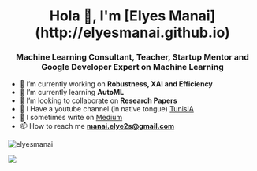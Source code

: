<h1 align="center">Hola 👋, I'm [Elyes Manai](http://elyesmanai.github.io)</h1>
<h3 align="center">Machine Learning Consultant, Teacher, Startup Mentor and Google Developer Expert on Machine Learning</h3>


- 🔭 I’m currently working on **Robustness, XAI and Efficiency**
- 🌱 I’m currently learning **AutoML**
- 👯 I’m looking to collaborate on **Research Papers**
- 🎥 I Have a youtube channel (in native tongue) [TunisIA](https://www.youtube.com/channel/UC1Qckfmtl8gbeI2jlMiBz9Q)
- 📝 I sometimes write on [Medium](https://manai-elyes.medium.com/)
- 📫 How to reach me **manai.elye2s@gmail.com**


<p align="left"> <img src="https://komarev.com/ghpvc/?username=elyesmanai" alt="elyesmanai" /> </p>
<img src="https://github-readme-stats.vercel.app/api?username=elyesmanai&show_icons=true">
